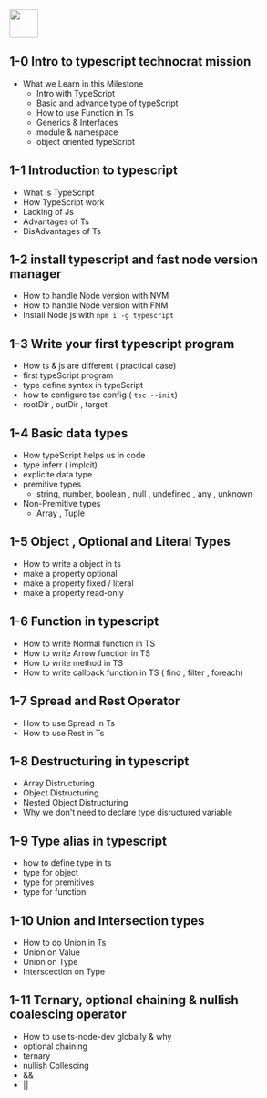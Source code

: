 <img src="https://img.icons8.com/?size=96&id=wpZmKzk11AzJ&format=png" width="50px" />

## 1-0 Intro to typescript technocrat mission

- What we Learn in this Milestone
  - Intro with TypeScript
  - Basic and advance type of typeScript
  - How to use Function in Ts
  - Generics & Interfaces
  - module & namespace
  - object oriented typeScript

## 1-1 Introduction to typescript

- What is TypeScript
- How TypeScript work
- Lacking of Js
- Advantages of Ts
- DisAdvantages of Ts

## 1-2 install typescript and fast node version manager

- How to handle Node version with NVM
- How to handle Node version with FNM
- Install Node js with `npm i -g typescript`

## 1-3 Write your first typescript program

- How ts & js are different ( practical case)
- first typeScript program
- type define syntex in typeScript
- how to configure tsc config ( `tsc --init`)
- rootDir , outDir , target

## 1-4 Basic data types

- How typeScript helps us in code
- type inferr ( implcit)
- explicite data type
- premitive types
  - string, number, boolean , null , undefined , any , unknown
- Non-Premitive types
  - Array , Tuple

## 1-5 Object , Optional and Literal Types

- How to write a object in ts
- make a property optional
- make a property fixed / literal
- make a property read-only

## 1-6 Function in typescript

- How to write Normal function in TS
- How to write Arrow function in TS
- How to write method in TS
- How to write callback function in TS ( find , filter , foreach)

## 1-7 Spread and Rest Operator

- How to use Spread in Ts
- How to use Rest in Ts

## 1-8 Destructuring in typescript

- Array Distructuring
- Object Distructuring
- Nested Object Distructuring
- Why we don't need to declare type disructured variable

## 1-9 Type alias in typescript

- how to define type in ts
- type for object
- type for premitives
- type for function

## 1-10 Union and Intersection types

- How to do Union in Ts
- Union on Value
- Union on Type
- Interscection on Type

## 1-11 Ternary, optional chaining & nullish coalescing operator

- How to use ts-node-dev globally & why
- optional chaining
- ternary
- nullish Collescing
- &&
- ||
